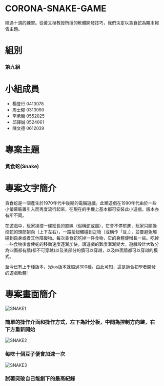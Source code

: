# CORONA-SNAKE-GAME
經過十週的練習。從黃文楨教授所授的軟體開發技巧，我們決定以貪食蛇為期末報告主題。

# 組別
### 第九組

# 小組成員
+ 楊登行 0413078
+ 周士郁 0313090
+ 李承翰 0552025
+ 邱譯誠 0524061
+ 陳文德 0612039

# 專案主題
### 貪食蛇(Snake)

# 專案文字簡介
貪食蛇是一個產生於1970年代中後期的電腦遊戲。此類遊戲在1990年代由於一些小螢幕裝置引入而再度流行起來，在現在的手機上基本都可安裝此小遊戲。版本亦有所不同。

在遊戲中，玩家操控一條細長的直線（俗稱蛇或蟲），它會不停前進，玩家只能操控蛇的頭部朝向（上下左右），一路拾起觸碰到之物（或稱作「豆」），並要避免觸碰到自身或者其他障礙物。每次貪食蛇吃掉一件食物，它的身體便增長一些。吃掉一些食物後會使蛇的移動速度逐漸加快，讓遊戲的難度漸漸變大。遊戲設計大致分為四面都有牆(都不可穿越)以及某部分的牆可以穿越，以及四面牆都可以穿越的模式。

至今已有上千種版本，光ios版本就超過300種。由此可知，這是適合初學者開發的遊戲軟體!

# 專案畫面簡介
![SNAKE1](https://i.imgur.com/woJOSjS.png)
### 簡單的操作介面和操作方式，左下為計分板，中間為控制方向鍵，右下方重新開始
![SNAKE2](https://i.imgur.com/3mUhCVn.png)
### 每吃十個豆子便會加速一次
![SNAKE3](https://i.imgur.com/CWvhXzS.png)
### 試著突破自己能創下的最高紀錄
